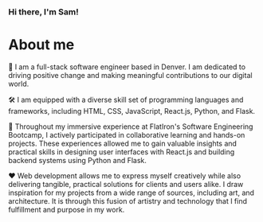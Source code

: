 ### Hi there, I'm Sam!

# About me

👋 I am a full-stack software engineer based in Denver. I am dedicated to driving positive change and making meaningful contributions to our digital world.

🛠️ I am equipped with a diverse skill set of programming languages and frameworks, including HTML, CSS, JavaScript, React.js, Python, and Flask.

🚀 Throughout my immersive experience at FlatIron's Software Engineering Bootcamp, I actively participated in collaborative learning and hands-on projects. These experiences allowed me to gain valuable insights and practical skills in designing user interfaces with React.js and building backend systems using Python and Flask.

❤️ Web development allows me to express myself creatively while also delivering tangible, practical solutions for clients and users alike. I draw inspiration for my projects from a wide range of sources, including art, and architecture. It is through this fusion of artistry and technology that I find fulfillment and purpose in my work.
